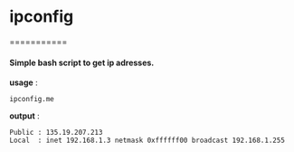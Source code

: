 # ipconfig
===========

#### Simple bash script to get ip adresses.

**usage** : 

    ipconfig.me
    
**output** :

    Public : 135.19.207.213
    Local  : inet 192.168.1.3 netmask 0xffffff00 broadcast 192.168.1.255
